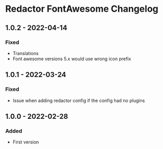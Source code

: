 # Redactor FontAwesome Changelog

## 1.0.2 - 2022-04-14

### Fixed
- Translations
- Font awesome versions 5.x would use wrong icon prefix

## 1.0.1 - 2022-03-24

### Fixed
- Issue when adding redactor config if the config had no plugins

## 1.0.0 - 2022-02-28

### Added
- First version